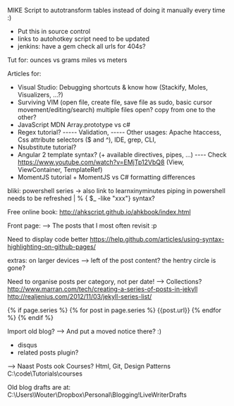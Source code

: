 MIKE Script to autotransform tables instead of doing it manually every time :)



- Put this in source control
- links to autohotkey script need to be updated
- jenkins: have a gem check all urls for 404s?

Tut for:
ounces vs grams
miles vs meters


Articles for:
- Visual Studio: Debugging shortcuts & know how (Stackify, Moles, Visualizers, ...?)
- Surviving VIM (open file, create file, save file as sudo, basic cursor movement/editing/search) multiple files open? copy from one to the other?
- JavaScript MDN Array.prototype vs c#
- Regex tutorial?
----- Validation, 
----- Other usages: Apache htaccess, Css attribute selectors ($ and ^), IDE, grep, CLI, 
- Nsubstitute tutorial?
- Angular 2 template syntax? (+ available directives, pipes, ...) 
---- Check https://www.youtube.com/watch?v=EMjTp12VbQ8 (View, ViewContainer, TemplateRef)
- MomentJS tutorial + MomentJS vs C# formatting differences

bliki: powershell series -> also link to learnxinyminutes
piping in powershell needs to be refreshed
| % { $_ -like "xxx"} syntax?

Free online book:
http://ahkscript.github.io/ahkbook/index.html


Front page:
--> The posts that I most often revisit :p

Need to display code better
https://help.github.com/articles/using-syntax-highlighting-on-github-pages/


extras: on larger devices --> left of the post content?
the hentry circle is gone?


Need to organise posts per category, not per date! --> Collections?
http://www.marran.com/tech/creating-a-series-of-posts-in-jekyll
http://realjenius.com/2012/11/03/jekyll-series-list/

{% if page.series %}
	{% for post in page.series %}
		{{post.url}}
	{% endfor %}
{% endif %}



Import old blog?
--> And put a moved notice there? :)



- disqus
- related posts plugin?


--> Naast Posts ook Courses? Html, Git, Design Patterns
C:\code\Tutorials\courses



Old blog drafts are at:
C:\Users\Wouter\Dropbox\Personal\Blogging\!LiveWriterDrafts
